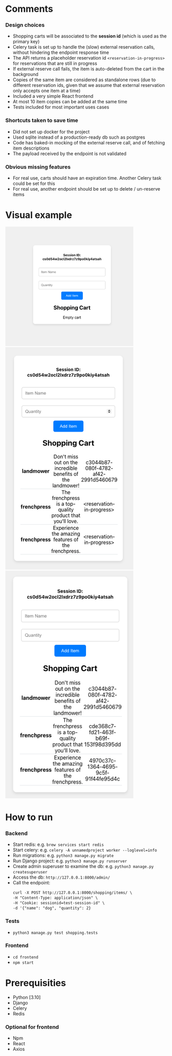 # Comments

### Design choices
- Shopping carts will be associated to the **session id** (which is used as the primary key)
- Celery task is set up to handle the (slow) external reservation calls, without hindering the endpoint response time
- The API returns a placeholder reservation id `<reservation-in-progress>` for reservations that are still in progress
- If external reserve call fails, the item is auto-deleted from the cart in the background
- Copies of the same item are considered as standalone rows (due to different reservation ids, given that we assume that external reservation only accepts one item at a time)
- Included a very simple React frontend
- At most 10 item copies can be added at the same time
- Tests included for most important uses cases

### Shortcuts taken to save time
- Did not set up docker for the project
- Used sqlite instead of a production-ready db such as postgres
- Code has baked-in mocking of the external reserve call, and of fetching item descriptions
- The payload received by the endpoint is not validated

### Obvious missing features
- For real use, carts should have an expiration time. Another Celery task could be set for this
- For real use, another endpoint should be set up to delete / un-reserve items

# Visual example

<img src="example1.png" alt="example 1" width="400"/>
<img src="example2.png" alt="example 2" width="400"/>
<img src="example3.png" alt="example 3" width="400"/>


# How to run

### Backend
- Start redis: e.g. `brew services start redis`
- Start celery: e.g. `celery -A unnamedproject worker --loglevel=info`
- Run migrations: e.g. `python3 manage.py migrate`
- Run Django project: e.g. `python3 manage.py runserver`
- Create admin superuser to examine the db: e.g. `python3 manage.py createsuperuser`
- Access the db: `http://127.0.0.1:8000/admin/`
- Call the endpoint: 
    ```
    curl -X POST http://127.0.0.1:8000/shopping/items/ \
    -H "Content-Type: application/json" \
    -H "Cookie: sessionid=test-session-id" \
    -d '{"name": "dog", "quantity": 2}
    ```

### Tests
- `python3 manage.py test shopping.tests`

### Frontend
- `cd frontend`
- `npm start`


# Prerequisities
- Python [3.10]
- Django
- Celery
- Redis

### Optional for frontend
- Npm
- React
- Axios

